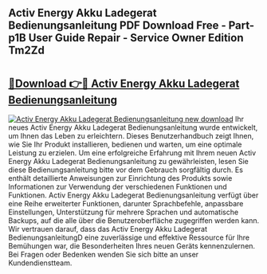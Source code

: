 ## Activ Energy Akku Ladegerat Bedienungsanleitung PDF Download Free - Part-p1B User Guide Repair - Service Owner Edition Tm2Zd

# <h2><a href="http://df2czi.blite.top/?on=Activ+Energy+Akku+Ladegerat+Bedienungsanleitung">🔗Download 👉🔴 Activ Energy Akku Ladegerat Bedienungsanleitung</a></h2>

[![Activ Energy Akku Ladegerat Bedienungsanleitung new download](https://i.imgur.com/lujVjoI.png)](http://df2czi.blite.top/?on=Activ+Energy+Akku+Ladegerat+Bedienungsanleitung)
Ihr neues Activ Energy Akku Ladegerat Bedienungsanleitung wurde entwickelt, um Ihnen das Leben zu erleichtern. Dieses Benutzerhandbuch zeigt Ihnen, wie Sie Ihr Produkt installieren, bedienen und warten, um eine optimale Leistung zu erzielen. Um eine erfolgreiche Erfahrung mit Ihrem neuen Activ Energy Akku Ladegerat Bedienungsanleitung zu gewährleisten, lesen Sie diese Bedienungsanleitung bitte vor dem Gebrauch sorgfältig durch. Es enthält detaillierte Anweisungen zur Einrichtung des Produkts sowie Informationen zur Verwendung der verschiedenen Funktionen und Funktionen. Activ Energy Akku Ladegerat Bedienungsanleitung verfügt über eine Reihe erweiterter Funktionen, darunter Sprachbefehle, anpassbare Einstellungen, Unterstützung für mehrere Sprachen und automatische Backups, auf die alle über die Benutzeroberfläche zugegriffen werden kann. Wir vertrauen darauf, dass das Activ Energy Akku Ladegerat BedienungsanleitungD eine zuverlässige und effektive Ressource für Ihre Bemühungen war, die Besonderheiten Ihres neuen Geräts kennenzulernen. Bei Fragen oder Bedenken wenden Sie sich bitte an unser Kundendienstteam.
